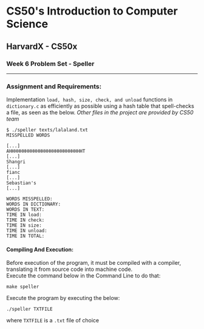 # CS50's Introduction to Computer Science
## HarvardX - CS50x
### Week 6 Problem Set - Speller
<hr>


### Assignment and Requirements:
Implementation ```load, hash, size, check, and unload``` functions in ```dictionary.c``` as efficiently as possible using a hash table that spell-checks a file, as seen as the below. *Other files in the project are provided by CS50 team*

```
$ ./speller texts/lalaland.txt
MISSPELLED WORDS

[...]
AHHHHHHHHHHHHHHHHHHHHHHHHHHHT
[...]
Shangri
[...]
fianc
[...]
Sebastian's
[...]

WORDS MISSPELLED:
WORDS IN DICTIONARY:
WORDS IN TEXT:
TIME IN load:
TIME IN check:
TIME IN size:
TIME IN unload:
TIME IN TOTAL:
```

#### Compiling And Execution:

Before execution of the program, it must be compiled with a compiler, translating it from source code into machine code.\
Execute the command below in the Command Line to do that:

```
make speller
```

Execute the program by executing the below:
```
./speller TXTFILE
```
where ```TXTFILE``` is a ```.txt``` file of choice
